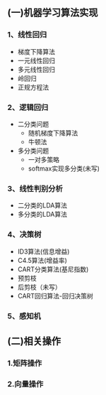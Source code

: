 ## (一)机器学习算法实现
### 1、线性回归
  + 梯度下降算法
  + 一元线性回归
  + 多元线性回归
  + 岭回归
  + 正规方程法
### 2、逻辑回归
  + 二分类问题
     + 随机梯度下降算法
     + 牛顿法
  + 多分类问题
     + 一对多策略
     + softmax实现多分类(未写)
### 3、线性判别分析
  + 二分类的LDA算法
  + 多分类的LDA算法
### 4、决策树
  + ID3算法(信息增益)
  + C4.5算法(增益率)
  + CART分类算法(基尼指数)
  + 预剪枝
  + 后剪枝（未写）
  + CART回归算法-回归决策树
### 5、感知机
    
## (二)相关操作
### 1.矩阵操作
### 2.向量操作

